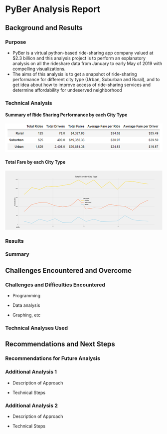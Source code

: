# PyBer Analysis Report

## Background and Results

### Purpose

- PyBer is a virtual python-based ride-sharing app company valued at $2.3 billion and this analysis project is to 
perform an explanatory analysis on all the rideshare data from January to early May of 2019 with compelling visualizations. 
- The aims of this analysis is to get a snapshot of ride-sharing performance for different city type (Urban, Suburban and Rural), 
and to get idea about how to improve access of ride-sharing services and determine affordability for undeserved neighborhood

### Technical Analysis

#### Summary of Ride Sharing Performance by each City Type 
![SummaryDF](https://github.com/Juuune/PyBer_Analysis/blob/master/analysis/SummaryDF.PNG)
#### Total Fare by each City Type
![Total_Fare_by_CityType](https://github.com/Juuune/PyBer_Analysis/blob/master/analysis/Total_Fare_by_CityType.png)

### Results

### Summary

## Challenges Encountered and Overcome

### Challenges and Difficulties Encountered

* Programming

* Data analysis

* Graphing, etc

### Technical Analyses Used

## Recommendations and Next Steps

### Recommendations for Future Analysis

### Additional Analysis 1

* Description of Approach

* Technical Steps

### Additional Analysis 2

* Description of Approach

* Technical Steps
